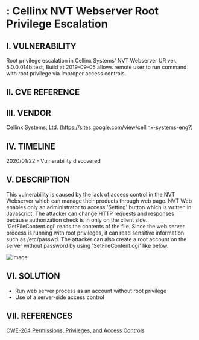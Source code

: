 # : Cellinx NVT Webserver Root Privilege Escalation


I. VULNERABILITY
-------------------------
Root privilege escalation in Cellinx Systems' NVT Webserver UR ver. 5.0.0.014b.test, Build at 2019-09-05 allows remote user to run command with root privilege via improper access controls.


II. CVE REFERENCE
-------------------------


III. VENDOR
-------------------------
Cellinx Systems, Ltd. (https://sites.google.com/view/cellinx-systems-eng?)


IV. TIMELINE
-------------------------
2020/01/22 - Vulnerability discovered


V. DESCRIPTION
-------------------------
This vulnerability is caused by the lack of access control in the NVT Webserver which can manage their products through web page.
NVT Web enables only an administrator to access 'Setting' button which is written in Javascript. The attacker can change HTTP requests and responses because authorization check is in only on the client side. 
'GetFileContent.cgi' reads the contents of the file. Since the web server process is running with root privileges, it can read sensitive information such as /etc/passwd.
The attacker can also create a root account on the server without password by using 'SetFileContent.cgi' like below.

![image](https://user-images.githubusercontent.com/4977656/75419446-2f6fea80-5979-11ea-8ce6-974f79f4ec9a.png)


VI. SOLUTION
-------------------------
- Run web server process as an account without root privilege
- Use of a server-side access control


VII. REFERENCES
-------------------------
[CWE-264 Permissions, Privileges, and Access Controls](https://cwe.mitre.org/data/definitions/264.html)
